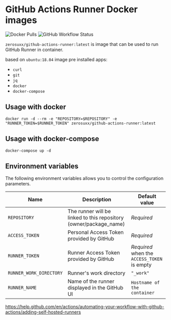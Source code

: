 # GitHub Actions Runner Docker images

![Docker Pulls](https://img.shields.io/docker/pulls/zerosuxx/github-actions-runner) ![GitHub Workflow Status](https://img.shields.io/github/actions/workflow/status/zerosuxx/docker-github-actions-runner/build_test_push.yml?branch=master)

`zerosuxx/github-actions-runner:latest` is image that can be used to run GitHub Runner in container.

based on `ubuntu:18.04` image
pre installed apps:
 - `curl`
 - `git`
 - `jq`
 - `docker`
 - `docker-compose`

## Usage with docker

`docker run -d --rm -e "REPOSITORY=$REPOSITORY" -e "RUNNER_TOKEN=$RUNNER_TOKEN" zerosuxx/github-actions-runner:latest`

## Usage with docker-compose

`docker-compose up -d`

## Environment variables

The following environment variables allows you to control the configuration parameters.

| Name | Description | Default value |
|------|---------------|-------------|
| `REPOSITORY` | The runner will be linked to this repository (owner/package_name) | *Required* |
| `ACCESS_TOKEN` | Personal Access Token provided by GitHub | *Required* |
| `RUNNER_TOKEN` | Runner Access Token provided by GitHub | *Required* when the `ACCESS_TOKEN` is empty |
| `RUNNER_WORK_DIRECTORY` | Runner's work directory | `"_work"` |
| `RUNNER_NAME` | Name of the runner displayed in the GitHub UI | `Hostname of the container` |

https://help.github.com/en/actions/automating-your-workflow-with-github-actions/adding-self-hosted-runners
